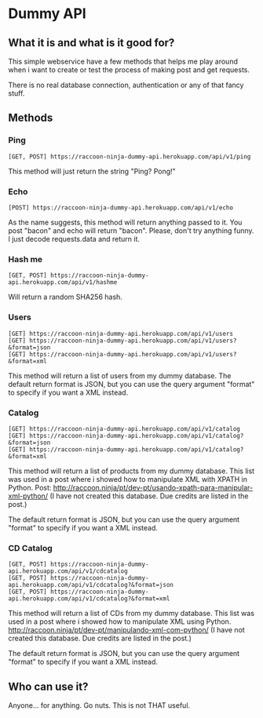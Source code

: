 # Dummy API
## What it is and what is it good for?
This simple webservice have a few methods that helps me play around when i want to create or test the process of 
making post and get requests.

There is no real database connection, authentication or any of that fancy stuff. 

## Methods
### Ping
```
[GET, POST] https://raccoon-ninja-dummy-api.herokuapp.com/api/v1/ping
```
This method will just return the string "Ping? Pong!"

### Echo
```
[POST] https://raccoon-ninja-dummy-api.herokuapp.com/api/v1/echo
```
As the name suggests, this method will return anything passed to it. You post "bacon" and echo will return "bacon".
Please, don't try anything funny. I just decode requests.data and return it.

### Hash me 
```
[GET, POST] https://raccoon-ninja-dummy-api.herokuapp.com/api/v1/hashme
```
Will return a random SHA256 hash.

### Users 
```
[GET] https://raccoon-ninja-dummy-api.herokuapp.com/api/v1/users
[GET] https://raccoon-ninja-dummy-api.herokuapp.com/api/v1/users?&format=json
[GET] https://raccoon-ninja-dummy-api.herokuapp.com/api/v1/users?&format=xml
```
This method will return a list of users from my dummy database. The default return format is JSON, but you can use the
query argument "format" to specify if you want a XML instead.

### Catalog 
```
[GET] https://raccoon-ninja-dummy-api.herokuapp.com/api/v1/catalog
[GET] https://raccoon-ninja-dummy-api.herokuapp.com/api/v1/catalog?&format=json
[GET] https://raccoon-ninja-dummy-api.herokuapp.com/api/v1/catalog?&format=xml
```
This method will return a list of products from my dummy database. This list was used in a post where i showed how 
to manipulate XML with XPATH in Python. 
Post: http://raccoon.ninja/pt/dev-pt/usando-xpath-para-manipular-xml-python/
(I have not created this database. Due credits are listed in the post.)

The default return format is JSON, but you can use the query argument "format" to specify if you want a XML instead.

### CD Catalog 
```
[GET, POST] https://raccoon-ninja-dummy-api.herokuapp.com/api/v1/cdcatalog
[GET, POST] https://raccoon-ninja-dummy-api.herokuapp.com/api/v1/cdcatalog?&format=json
[GET, POST] https://raccoon-ninja-dummy-api.herokuapp.com/api/v1/cdcatalog?&format=xml
```
This method will return a list of CDs from my dummy database. This list was used in a post where i showed how 
to manipulate XML using Python. 
http://raccoon.ninja/pt/dev-pt/manipulando-xml-com-python/
(I have not created this database. Due credits are listed in the post.)

The default return format is JSON, but you can use the query argument "format" to specify if you want a XML instead.


## Who can use it?
Anyone... for anything. Go nuts. This is not THAT useful.
